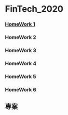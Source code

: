 # FinTech_2020


### [HomeWork 1](https://github.com/star2659/FinTech/blob/main/HW1/%E4%BD%9C%E6%A5%AD%E4%B8%80.md)

### HomeWork 2

### HomeWork 3

### HomeWork 4

### HomeWork 5

### HomeWork 6

## 專案
